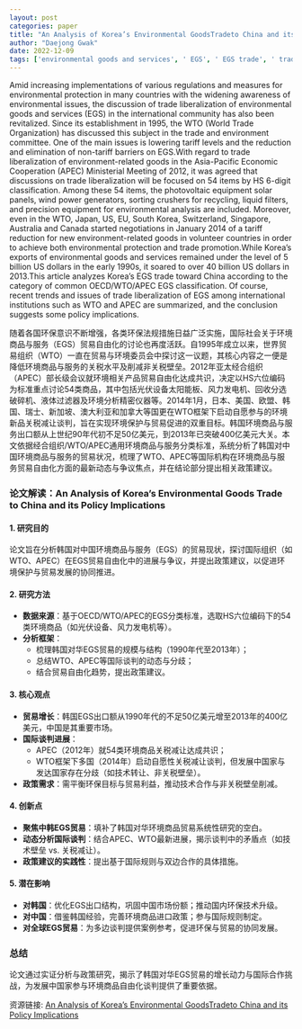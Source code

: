 ```yaml
---
layout: post
categories: paper
title: "An Analysis of Korea’s Environmental GoodsTradeto China and its Policy Implications"
author: "Daejong Gwak"
date: 2022-12-09
tags: ['environmental goods and services', ' EGS', ' EGS trade', ' trade liberalization', ' tariffs', ' tariff barriers', ' non-tariff barriers', ' NBTs', ' Korea', ' China', ' service trade', ' trade policy', ' environmental policy']
---
```


Amid increasing implementations of various regulations and measures for environmental protection in many countries with the widening awareness of environmental issues, the discussion of trade liberalization of environmental goods and services (EGS) in the international community has also been revitalized. Since its establishment in 1995, the WTO (World Trade Organization) has discussed this subject in the trade and environment committee. One of the main issues is lowering tariff levels and the reduction and elimination of non-tariff barriers on EGS.With regard to trade liberalization of environment-related goods in the Asia-Pacific Economic Cooperation (APEC) Ministerial Meeting of 2012, it was agreed that discussions on trade liberalization will be focused on 54 items by HS 6-digit classification. Among these 54 items, the photovoltaic equipment solar panels, wind power generators, sorting crushers for recycling, liquid filters, and precision equipment for environmental analysis are included. Moreover, even in the WTO, Japan, US, EU, South Korea, Switzerland, Singapore, Australia and Canada started negotiations in January 2014 of a tariff reduction for new environment-related goods in volunteer countries in order to achieve both environmental protection and trade promotion.While Korea’s exports of environmental goods and services remained under the level of 5 billion US dollars in the early 1990s, it soared to over 40 billion US dollars in 2013.This article analyzes Korea’s EGS trade toward China according to the category of common OECD/WTO/APEC EGS classification. Of course, recent trends and issues of trade liberalization of EGS among international institutions such as WTO and APEC are summarized, and the conclusion suggests some policy implications.

随着各国环保意识不断增强，各类环保法规措施日益广泛实施，国际社会关于环境商品与服务（EGS）贸易自由化的讨论也再度活跃。自1995年成立以来，世界贸易组织（WTO）一直在贸易与环境委员会中探讨这一议题，其核心内容之一便是降低环境商品与服务的关税水平及削减非关税壁垒。2012年亚太经合组织（APEC）部长级会议就环境相关产品贸易自由化达成共识，决定以HS六位编码为标准重点讨论54类商品，其中包括光伏设备太阳能板、风力发电机、回收分选破碎机、液体过滤器及环境分析精密仪器等。2014年1月，日本、美国、欧盟、韩国、瑞士、新加坡、澳大利亚和加拿大等国更在WTO框架下启动自愿参与的环境新品关税减让谈判，旨在实现环境保护与贸易促进的双重目标。韩国环境商品与服务出口额从上世纪90年代初不足50亿美元，到2013年已突破400亿美元大关。本文依据经合组织/WTO/APEC通用环境商品与服务分类标准，系统分析了韩国对中国环境商品与服务的贸易状况，梳理了WTO、APEC等国际机构在环境商品与服务贸易自由化方面的最新动态与争议焦点，并在结论部分提出相关政策建议。

### **论文解读：An Analysis of Korea’s Environmental Goods Trade to China and its Policy Implications**  

#### **1. 研究目的**  
论文旨在分析韩国对中国环境商品与服务（EGS）的贸易现状，探讨国际组织（如WTO、APEC）在EGS贸易自由化中的进展与争议，并提出政策建议，以促进环境保护与贸易发展的协同推进。  

#### **2. 研究方法**  
- **数据来源**：基于OECD/WTO/APEC的EGS分类标准，选取HS六位编码下的54类环境商品（如光伏设备、风力发电机等）。  
- **分析框架**：  
  - 梳理韩国对华EGS贸易的规模与结构（1990年代至2013年）；  
  - 总结WTO、APEC等国际谈判的动态与分歧；  
  - 结合贸易自由化趋势，提出政策建议。  

#### **3. 核心观点**  
- **贸易增长**：韩国EGS出口额从1990年代的不足50亿美元增至2013年的400亿美元，中国是其重要市场。  
- **国际谈判进展**：  
  - APEC（2012年）就54类环境商品关税减让达成共识；  
  - WTO框架下多国（2014年）启动自愿性关税减让谈判，但发展中国家与发达国家存在分歧（如技术转让、非关税壁垒）。  
- **政策需求**：需平衡环保目标与贸易利益，推动技术合作与非关税壁垒削减。  

#### **4. 创新点**  
- **聚焦中韩EGS贸易**：填补了韩国对华环境商品贸易系统性研究的空白。  
- **动态分析国际谈判**：结合APEC、WTO最新进展，揭示谈判中的矛盾点（如技术壁垒 vs. 关税减让）。  
- **政策建议的实践性**：提出基于国际规则与双边合作的具体措施。  

#### **5. 潜在影响**  
- **对韩国**：优化EGS出口结构，巩固中国市场份额；推动国内环保技术升级。  
- **对中国**：借鉴韩国经验，完善环境商品进口政策；参与国际规则制定。  
- **对全球EGS贸易**：为多边谈判提供案例参考，促进环保与贸易的协同发展。  

### **总结**  
论文通过实证分析与政策研究，揭示了韩国对华EGS贸易的增长动力与国际合作挑战，为发展中国家参与环境商品自由化谈判提供了重要依据。

资源链接: [An Analysis of Korea’s Environmental GoodsTradeto China and its Policy Implications](https://papers.ssrn.com/sol3/papers.cfm?abstract_id=4204517)
